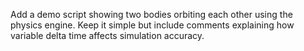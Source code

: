 Add a demo script showing two bodies orbiting each other using the physics engine. Keep it simple but include comments explaining how variable delta time affects simulation accuracy.
